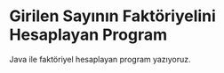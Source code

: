 # Girilen Sayının Faktöriyelini Hesaplayan Program
Java ile faktöriyel hesaplayan program yazıyoruz.